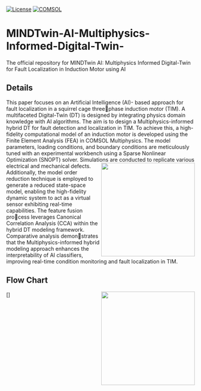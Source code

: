 [![License](https://img.shields.io/badge/License-MIT-blue.svg)](https://opensource.org/licenses/MIT) [![COMSOL](https://img.shields.io/badge/COMSOL-brightgreen
)](https://scc.dipc.org/docs/software/applications/comsol/)

# MINDTwin-AI-Multiphysics-Informed-Digital-Twin-
The official repository for MINDTwin AI: Multiphysics Informed Digital-Twin for Fault Localization in Induction Motor using AI

## Details
This paper focuses on an Artificial Intelligence (AI)- based approach for fault localization in a squirrel cage threephase induction motor (TIM). A multifaceted Digital-Twin (DT) is designed by integrating physics domain knowledge with AI algorithms. The aim is to design a Multiphysics-informed hybrid DT for fault detection and localization in TIM. To achieve this, a high-fidelity computational model of an induction motor is developed using the Finite Element Analysis (FEA) in COMSOL Multiphysics. The model parameters, loading conditions, and boundary conditions are meticulously tuned with an experimental workbench using a Sparse Nonlinear Optimization (SNOPT) solver. Simulations are conducted to replicate various electrical and mechanical defects. 
[<img align="right" width="250" height="250" src="https://scc.dipc.org/docs/software/applications/comsol/images/comsol-logo.png"/>](https://scc.dipc.org/docs/software/applications/comsol/)
Additionally, the model order reduction technique is employed to generate a reduced state-space model, enabling the high-fidelity dynamic system to act as a virtual sensor exhibiting real-time capabilities. The feature fusion process leverages Canonical Correlation Analysis (CCA) within the hybrid DT modeling framework. Comparative analysis demonstrates that the Multiphysics-informed hybrid modeling approach enhances the interpretability of AI classifiers, improving real-time condition monitoring and fault localization in TIM.

## Flow Chart

[<img align="right" width="250" height="250" src="https://i.ibb.co/cFXnjTF/Flowchart.png"/>]
